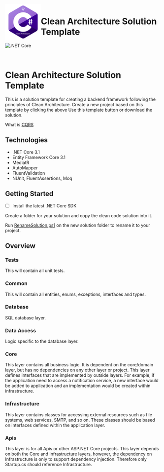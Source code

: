  <img align="left" width="116" height="116" src="logo.png" />
 
 # Clean Architecture Solution Template
![.NET Core](https://github.com/entelect-incubator/.NET-CleanArchitecture/workflows/.NET%20Core/badge.svg)

<br/>


# Clean Architecture Solution Template

This is a solution template for creating a backend framework following the principles of Clean Architecture. Create a new project based on this template by clicking the above Use this template button or download the solution.

What is [CQRS](https://docs.microsoft.com/en-us/azure/architecture/patterns/cqrs#:~:text=The%20Command%20and%20Query%20Responsibility,performance%2C%20scalability%2C%20and%20security.)

## Technologies

- .NET Core 3.1
- Entity Framework Core 3.1
- MediatR
- AutoMapper
- FluentValidation
- NUnit, FluentAssertions, Moq

## Getting Started

- [ ] Install the latest .NET Core SDK

Create a folder for your solution and copy the clean code solution into it.

Run [RenameSolution.ps1](./RenameSolution.ps1) on the new solution folder to rename it to your project.

## **Overview**

### **Tests**

This will contain all unit tests.

### **Common**

This will contain all entities, enums, exceptions, interfaces and types.

### **Database**

SQL database layer.

### **Data Access**

Logic specific to the database layer.

### **Core**

This layer contains all business logic. It is dependent on the core/domain layer, but has no dependencies on any other layer or project. This layer defines interfaces that are implemented by outside layers. For example, if the application need to access a notification service, a new interface would be added to application and an implementation would be created within infrastructure.

### **Infrastructure**

This layer contains classes for accessing external resources such as file systems, web services, SMTP, and so on. These classes should be based on interfaces defined within the application layer.

### **Apis**

This layer is for all Apis or other ASP.NET Core projects. This layer depends on both the Core and Infrastructure layers, however, the dependency on Infrastructure is only to support dependency injection. Therefore only Startup.cs should reference Infrastructure.


